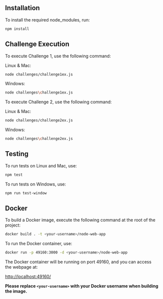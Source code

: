 ## Installation

To install the required node_modules, run:

```bash
npm install
```

## Challenge Execution

To execute Challenge 1, use the following command:

Linux & Mac:

```bash
node challenges/challenge1ex.js
```

Windows:

```bash
node challenges\challenge1ex.js
```

To execute Challenge 2, use the following command:

Linux & Mac:

```bash
node challenges/challenge2ex.js
```

Windows:

```bash
node challenges\challenge2ex.js
```

## Testing

To run tests on Linux and Mac, use:

```bash
npm test
```

To run tests on Windows, use:

```bash
npm run test-window
```

## Docker

To build a Docker image, execute the following command at the root of the project:

```bash
docker build . -t <your-username>/node-web-app
```

To run the Docker container, use:

```bash
docker run -p 49160:3000 -d <your-username>/node-web-app
```

The Docker container will be running on port 49160, and you can access the webpage at:

[http://localhost:49160/](http://localhost:49160/)



**Please replace `<your-username>` with your Docker username when building the image.**

